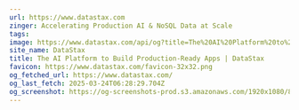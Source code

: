 ```yaml
---
url: https://www.datastax.com
zinger: Accelerating Production AI & NoSQL Data at Scale
tags: 
image: https://www.datastax.com/api/og?title=The%20AI%20Platform%20to%20Build%20Production-Ready%20Apps&
site_name: DataStax
title: The AI Platform to Build Production-Ready Apps | DataStax
favicon: https://www.datastax.com/favicon-32x32.png
og_fetched_url: https://www.datastax.com/
og_last_fetch: 2025-03-24T06:28:29.704Z
og_screenshot: https://og-screenshots-prod.s3.amazonaws.com/1920x1080/80/false/4ca323006d507aeef299cbc8b0f4f6b529e011625108a6d15a8c2fc37eb8adbf.jpeg
---
```

